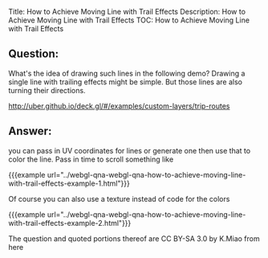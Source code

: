 Title: How to Achieve Moving Line with Trail Effects
Description: How to Achieve Moving Line with Trail Effects
TOC: How to Achieve Moving Line with Trail Effects

## Question:

What's the idea of drawing such lines in the following demo? Drawing a single line with trailing effects might be simple. But those lines are also turning their directions.

http://uber.github.io/deck.gl/#/examples/custom-layers/trip-routes

## Answer:

you can pass in UV coordinates for lines or generate one then use that to color the line. Pass in time to scroll something like

{{{example url="../webgl-qna-webgl-qna-how-to-achieve-moving-line-with-trail-effects-example-1.html"}}}

Of course you can also use a texture instead of code for the colors


{{{example url="../webgl-qna-webgl-qna-how-to-achieve-moving-line-with-trail-effects-example-2.html"}}}



<div class="so">
  <div>The question and quoted portions thereof are 
    CC BY-SA 3.0 by
    <a data-href="http://miaokaixiang.com">K.Miao</a>
    from
    <a data-href="https://stackoverflow.com/questions/44768471">here</a>
  </div>
</div>
